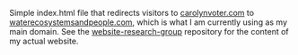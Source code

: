 Simple index.html file that redirects visitors to [carolynvoter.com](https://carolynvoter.com) to [waterecosystemsandpeople.com](https://waterecosystemsandpeople.com), which is what I am currently using as my main domain. See the [website-research-group](https://github.com/cvoter/website-research-group) repository for the content of my actual website.
